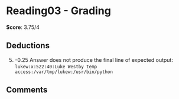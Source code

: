 Reading03 - Grading
===================

**Score**: 3.75/4

Deductions
----------
5) -0.25 Answer does not produce the final line of expected output: `lukew:x:522:40:Luke Westby temp access:/var/tmp/lukew:/usr/bin/python`

Comments
--------
